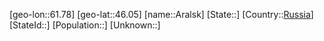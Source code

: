 ﻿---
location: [46.05,61.78]
type: City
tags:
- geo/City


SpocWebEntityId: 28852
isDeleted: false
confidential: public

---
[geo-lon::61.78]
[geo-lat::46.05]
[name::Aralsk]
[State::]
[Country::[Russia](geo/Continent/Europe/Russia.md)]
[StateId::]
[Population::]
[Unknown::]

